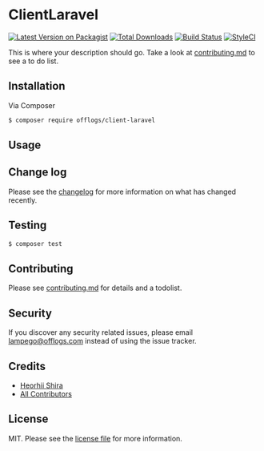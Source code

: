 # ClientLaravel

[![Latest Version on Packagist][ico-version]][link-packagist]
[![Total Downloads][ico-downloads]][link-downloads]
[![Build Status][ico-travis]][link-travis]
[![StyleCI][ico-styleci]][link-styleci]

This is where your description should go. Take a look at [contributing.md](contributing.md) to see a to do list.

## Installation

Via Composer

``` bash
$ composer require offlogs/client-laravel
```

## Usage

## Change log

Please see the [changelog](changelog.md) for more information on what has changed recently.

## Testing

``` bash
$ composer test
```

## Contributing

Please see [contributing.md](contributing.md) for details and a todolist.

## Security

If you discover any security related issues, please email lampego@offlogs.com instead of using the issue tracker.

## Credits

- [Heorhii Shira][link-author]
- [All Contributors][link-contributors]

## License

MIT. Please see the [license file](license.md) for more information.

[ico-version]: https://img.shields.io/packagist/v/offlogs/client-laravel.svg?style=flat-square
[ico-downloads]: https://img.shields.io/packagist/dt/offlogs/client-laravel.svg?style=flat-square
[ico-travis]: https://img.shields.io/travis/offlogs/client-laravel/master.svg?style=flat-square
[ico-styleci]: https://styleci.io/repos/12345678/shield

[link-packagist]: https://packagist.org/packages/offlogs/client-laravel
[link-downloads]: https://packagist.org/packages/offlogs/client-laravel
[link-travis]: https://travis-ci.org/offlogs/client-laravel
[link-styleci]: https://styleci.io/repos/12345678
[link-author]: https://github.com/offlogs
[link-contributors]: ../../contributors
